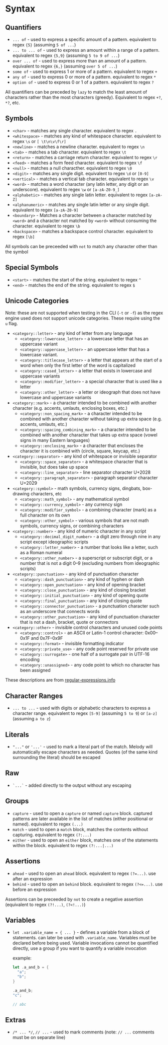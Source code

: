 # Syntax


## Quantifiers

- `... of` - used to express a specific amount of a pattern. equivalent to regex `{5}` (assuming `5 of ...`)
- `... to ... of` - used to express an amount within a range of a pattern. equivalent to regex `{5,9}` (assuming `5 to 9 of ...`)
- `over ... of` - used to express more than an amount of a pattern. equivalent to regex `{6,}` (assuming `over 5 of ...`)
- `some of` - used to express 1 or more of a pattern. equivalent to regex `+`
- `any of` - used to express 0 or more of a pattern. equivalent to regex `*`
- `option of` - used to express 0 or 1 of a pattern. equivalent to regex `?`

All quantifiers can be preceded by `lazy` to match the least amount of characters rather than the most characters (greedy). Equivalent to regex  `+?`, `*?`, etc.

## Symbols

- `<char>` - matches any single character. equivalent to regex `.`
- `<whitespace>` - matches any kind of whitespace character. equivalent to regex `\s` or `[ \t\n\v\f\r]`
- `<newline>` - matches a newline character. equivalent to regex `\n`
- `<tab>` - matches a tab character. equivalent to regex `\t`
- `<return>` -  matches a carriage return character. equivalent to regex `\r`
- `<feed>` - matches a form feed character. equivalent to regex `\f`
- `<null>` - matches a null characther. equivalent to regex `\0`
- `<digit>` - matches any single digit. equivalent to regex `\d` or `[0-9]`
- `<vertical>` - matches a vertical tab character. equivalent to regex `\v`
- `<word>` - matches a word character (any latin letter, any digit or an underscore). equivalent to regex `\w` or `[a-zA-Z0-9_]`
- `<alphabetic>` - matches any single latin letter. equivalent to regex `[a-zA-Z]`
- `<alphanumeric>` - matches any single latin letter or any single digit. equivalent to regex `[a-zA-Z0-9]`
- `<boundary>` - Matches a character between a character matched by `<word>` and a character not matched by `<word>` without consuming the character. equivalent to regex `\b`
- `<backspace>` - matches a backspace control character. equivalent to regex `[\b]`

All symbols can be preceeded with `not` to match any character other than the symbol

## Special Symbols

- `<start>` - matches the start of the string. equivalent to regex `^`
- `<end>` - matches the end of the string. equivalent to regex `$`

## Unicode Categories

Note: these are not supported when testing in the CLI (`-t` or `-f`) as the regex engine used does not support unicode categories. These require using the `u` flag.

- `<category::letter>` - any kind of letter from any language
  - `<category::lowercase_letter>` - a lowercase letter that has an uppercase variant
  - `<category::uppercase_letter>` - an uppercase letter that has a lowercase variant.
  - `<category::titlecase_letter>` - a letter that appears at the start of a word when only the first letter of the word is capitalized
  - `<category::cased_letter>` - a letter that exists in lowercase and uppercase variants
  - `<category::modifier_letter>` - a special character that is used like a letter
  - `<category::other_letter>` - a letter or ideograph that does not have lowercase and uppercase variants
- `<category::mark>` - a character intended to be combined with another character (e.g. accents, umlauts, enclosing boxes, etc.)
  - `<category::non_spacing_mark>` - a character intended to be combined with another character without taking up extra space (e.g. accents, umlauts, etc.)
  - `<category::spacing_combining_mark>` - a character intended to be combined with another character that takes up extra space (vowel signs in many Eastern languages)
  - `<category::enclosing_mark>` - a character that encloses the character it is combined with (circle, square, keycap, etc.)
- `<category::separator>` - any kind of whitespace or invisible separator
  - `<category::space_separator>` - a whitespace character that is invisible, but does take up space
  - `<category::line_separator>` - line separator character U+2028
  - `<category::paragraph_separator>` - paragraph separator character U+2029
- `<category::symbol>` - math symbols, currency signs, dingbats, box-drawing characters, etc
  - `<category::math_symbol>` - any mathematical symbol
  - `<category::currency_symbol>` - any currency sign
  - `<category::modifier_symbol>` - a combining character (mark) as a full character on its own
  - `<category::other_symbol>` - various symbols that are not math symbols, currency signs, or combining characters
- `<category::number>` - any kind of numeric character in any script
  - `<category::decimal_digit_number>` - a digit zero through nine in any script except ideographic scripts
  - `<category::letter_number>` - a number that looks like a letter, such as a Roman numeral
  - `<category::other_number>` - a superscript or subscript digit, or a number that is not a digit 0–9 (excluding numbers from ideographic scripts)
- `<category::punctuation>` - any kind of punctuation character
  - `<category::dash_punctuation>` - any kind of hyphen or dash
  - `<category::open_punctuation>` - any kind of opening bracket
  - `<category::close_punctuation>` -  any kind of closing bracket
  - `<category::initial_punctuation>` - any kind of opening quote
  - `<category::final_punctuation>` - any kind of closing quote
  - `<category::connector_punctuation>` - a punctuation character such as an underscore that connects words
  - `<category::other_punctuation>` - any kind of punctuation character that is not a dash, bracket, quote or connectors
- `<category::other>` - invisible control characters and unused code points
  - `<category::control>` - an ASCII or Latin-1 control character: 0x00–0x1F and 0x7F–0x9F
  - `<category::format>` - invisible formatting indicator
  - `<category::private_use>` - any code point reserved for private use
  - `<category::surrogate>` - one half of a surrogate pair in UTF-16 encoding
  - `<category::unassigned>` - any code point to which no character has been assigned

These descriptions are from [regular-expressions.info](https://www.regular-expressions.info/unicode.html)

## Character Ranges

- `... to ...` - used with digits or alphabetic characters to express a character range. equivalent to regex `[5-9]` (assuming `5 to 9`) or `[a-z]` (assuming `a to z`)

## Literals

- `"..."` or `'...'` - used to mark a literal part of the match. Melody will automatically escape characters as needed. Quotes (of the same kind surrounding the literal) should be escaped

## Raw

- <code>\`...\`</code> - added directly to the output without any escaping

## Groups

- `capture` - used to open a `capture` or named `capture` block. captured patterns are later available in the list of matches (either positional or named). equivalent to regex `(...)`
- `match` - used to open a `match` block, matches the contents without capturing. equivalent to regex `(?:...)`
- `either` - used to open an `either` block, matches one of the statements within the block. equivalent to regex `(?:...|...)`

## Assertions

- `ahead` - used to open an `ahead` block. equivalent to regex `(?=...)`. use after an expression
- `behind` - used to open an `behind` block. equivalent to regex `(?<=...)`. use before an expression

Assertions can be preceeded by `not` to create a negative assertion (equivalent to regex `(?!...)`, `(?<!...)`)

## Variables

- `let .variable_name = { ... }` - defines a variable from a block of statements. can later be used with `.variable_name`. Variables must be declared before being used. Variable invocations cannot be quantified directly, use a group if you want to quantify a variable invocation
  
  example:

  ```rs
  let .a_and_b = {
    "a";
    "b";
  }
  
  .a_and_b;
  "c";

  // abc

## Extras

- `/* ... */`, `// ...` - used to mark comments (note: `// ...` comments must be on separate line)
